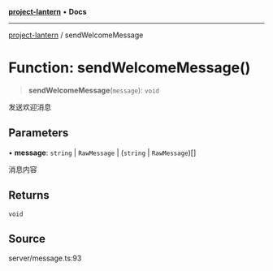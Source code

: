 [**project-lantern**](../README.md) • **Docs**

***

[project-lantern](../globals.md) / sendWelcomeMessage

# Function: sendWelcomeMessage()

> **sendWelcomeMessage**(`message`): `void`

发送欢迎消息

## Parameters

• **message**: `string` \| `RawMessage` \| (`string` \| `RawMessage`)[]

消息内容

## Returns

`void`

## Source

server/message.ts:93
